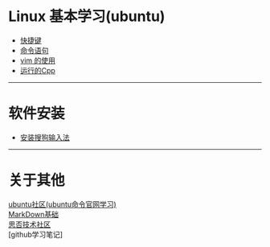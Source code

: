# Linux 基本学习(ubuntu)

- [快捷键](https://github.com/2501590635/Linux/blob/master/Linux%20%E5%9F%BA%E6%9C%AC%E5%AD%A6%E4%B9%A0(ubuntu)/%E5%BF%AB%E6%8D%B7%E9%94%AE.md#%E5%BF%AB%E6%8D%B7%E9%94%AE)
- [命令语句](https://github.com/2501590635/Linux_leaning/wiki/%E5%85%B3%E4%BA%8E-ubuntu-%E7%9A%84%E5%91%BD%E4%BB%A4)
- [vim 的使用](https://github.com/2501590635/Linux_leaning/wiki/vim-的使用)
- [运行的Cpp](https://github.com/2501590635/Linux/wiki/Ubuntu%E4%B8%8A%E7%9A%84cpp)
***
# 软件安装
- [安装搜狗输入法](https://github.com/2501590635/Linux/wiki/%E5%AE%89%E8%A3%85%E6%90%9C%E7%8B%97%E8%BE%93%E5%85%A5%E6%B3%95)

***
# 关于其他<br>
[ubuntu社区(ubuntu命令官网学习)](https://wiki.ubuntu.org.cn/Ubuntu%E6%A1%8C%E9%9D%A2%E5%85%A5%E9%97%A8%E6%8C%87%E5%8D%97)<br>
[MarkDown基础](https://github.com/max-studio/Git-and-MarkDown/blob/master/slides/MarkDown_Study.md#%E4%B9%9D%E4%BB%A3%E7%A0%81)<br>
[思否技术社区](https://segmentfault.com)<br>
[github学习笔记]
